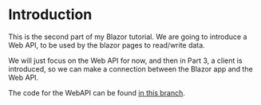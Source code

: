 ﻿# Introduction

This is the second part of my Blazor tutorial. 
We are going to introduce a Web API, to be used by the blazor pages to read/write data.

We will just focus on the Web API for now, and then in Part 3, a client is introduced, so we can make a connection between the Blazor app and the Web API.

The code for the WebAPI can be found [in this branch](https://github.com/TroelsMortensen/BlazorTodoApp/tree/9WebAPI).